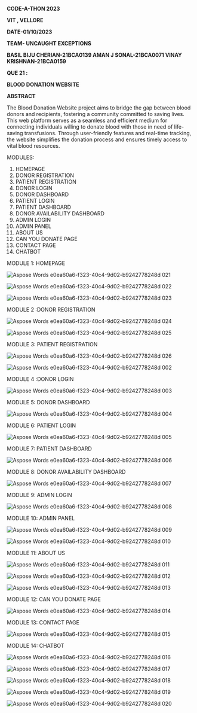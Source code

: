 **CODE-A-THON 2023** 

**VIT , VELLORE** 

**DATE-01/10/2023** 

**TEAM- UNCAUGHT EXCEPTIONS** 

**BASIL BIJU  CHERIAN-21BCA0139 AMAN J SONAL-21BCA0071       VINAY KRISHNAN-21BCA0159** 

**QUE 21 :** 

**BLOOD DONATION WEBSITE** 

**ABSTRACT** 

The Blood Donation Website project aims to bridge the gap between blood donors and recipients, fostering a community committed to saving lives. This  web  platform  serves  as  a  seamless  and  efficient  medium  for connecting individuals willing to donate blood with those in need of life- saving  transfusions.  Through  user-friendly  features  and  real-time tracking, the website simplifies the donation process and ensures timely access to vital blood resources. 

MODULES: 

1. HOMEPAGE 
1. DONOR REGISTRATION 
1. PATIENT REGISTRATION 
1. DONOR LOGIN 
1. DONOR DASHBOARD 
1. PATIENT LOGIN 
1. PATIENT DASHBOARD 
1. DONOR AVAILABILITY DASHBOARD 
1. ADMIN LOGIN 
1. ADMIN PANEL 
1. ABOUT US 
1. CAN YOU DONATE PAGE 
1. CONTACT PAGE 
1. CHATBOT 

MODULE 1: HOMEPAGE 

![Aspose Words e0ea60a6-f323-40c4-9d02-b9242778248d 021](https://github-production-user-asset-6210df.s3.amazonaws.com/79847765/271816680-7383dc72-ab0a-40a7-98ad-6b9eb3779ca5.jpeg)

![Aspose Words e0ea60a6-f323-40c4-9d02-b9242778248d 022](https://github.com/Aman-290/Blood4Life/assets/79847765/4d6fb323-1cf4-4545-b8ac-2362b8fe048f.jpeg)

![Aspose Words e0ea60a6-f323-40c4-9d02-b9242778248d 023](https://github.com/Aman-290/Blood4Life/assets/79847765/56d0aa12-3d5f-4f00-a383-9bdd34f886fb)

MODULE 2 :DONOR REGISTRATION 

![Aspose Words e0ea60a6-f323-40c4-9d02-b9242778248d 024](https://github.com/Aman-290/Blood4Life/assets/79847765/8de8bdfc-aeab-4aba-ae42-75734ff7bbde)

![Aspose Words e0ea60a6-f323-40c4-9d02-b9242778248d 025](https://github.com/Aman-290/Blood4Life/assets/79847765/b63f9a57-882b-44b1-8ca7-a6287d47ec0d)

MODULE 3: PATIENT REGISTRATION 

![Aspose Words e0ea60a6-f323-40c4-9d02-b9242778248d 026](https://github.com/Aman-290/Blood4Life/assets/79847765/fd4aaddc-e451-4048-9ce2-0e9030326276)

![Aspose Words e0ea60a6-f323-40c4-9d02-b9242778248d 002](https://github.com/Aman-290/Blood4Life/assets/79847765/a9456eb5-5928-4e9f-8e36-4586bb729685)

MODULE 4 :DONOR LOGIN 

![Aspose Words e0ea60a6-f323-40c4-9d02-b9242778248d 003](https://github.com/Aman-290/Blood4Life/assets/79847765/81a89bce-396c-4e17-be68-21cd27129e63)

MODULE 5: DONOR DASHBOARD 

![Aspose Words e0ea60a6-f323-40c4-9d02-b9242778248d 004](https://github.com/Aman-290/Blood4Life/assets/79847765/675360b4-d2e2-4553-89ab-44cf5283ea29)

MODULE 6: PATIENT LOGIN 

![Aspose Words e0ea60a6-f323-40c4-9d02-b9242778248d 005](https://github.com/Aman-290/Blood4Life/assets/79847765/7b5f63d1-a182-4cc1-8860-c77a2878be64)

MODULE 7: PATIENT DASHBOARD 

![Aspose Words e0ea60a6-f323-40c4-9d02-b9242778248d 006](https://github.com/Aman-290/Blood4Life/assets/79847765/56ce8140-edb6-456d-b592-c704f9994c29)

MODULE 8: DONOR AVAILABILITY DASHBOARD 

![Aspose Words e0ea60a6-f323-40c4-9d02-b9242778248d 007](https://github.com/Aman-290/Blood4Life/assets/79847765/965e1d3e-4de9-4efd-8a65-922c424e4f48)

MODULE 9: ADMIN LOGIN 

![Aspose Words e0ea60a6-f323-40c4-9d02-b9242778248d 008](https://github.com/Aman-290/Blood4Life/assets/79847765/5f9af289-492b-4a89-b3c0-22ecdcaceb39)

MODULE 10: ADMIN PANEL 

![Aspose Words e0ea60a6-f323-40c4-9d02-b9242778248d 009](https://github.com/Aman-290/Blood4Life/assets/79847765/308be094-2d96-4088-8ed9-f36a394e818a)

![Aspose Words e0ea60a6-f323-40c4-9d02-b9242778248d 010](https://github.com/Aman-290/Blood4Life/assets/79847765/c3cb5f15-1f86-45b0-abcd-c3e7fd6bb24a)

MODULE 11: ABOUT US 

![Aspose Words e0ea60a6-f323-40c4-9d02-b9242778248d 011](https://github.com/Aman-290/Blood4Life/assets/79847765/be539ec2-aeb2-4b7f-b12d-3457e2f132a5)

![Aspose Words e0ea60a6-f323-40c4-9d02-b9242778248d 012](https://github.com/Aman-290/Blood4Life/assets/79847765/f2099577-9895-4d1e-b902-39687ecaf34c)

![Aspose Words e0ea60a6-f323-40c4-9d02-b9242778248d 013](https://github.com/Aman-290/Blood4Life/assets/79847765/d25fae4b-c4c3-4ea4-b534-90499af9b115)

MODULE 12: CAN YOU DONATE PAGE 

![Aspose Words e0ea60a6-f323-40c4-9d02-b9242778248d 014](https://github.com/Aman-290/Blood4Life/assets/79847765/72295d82-97cd-4644-8a36-c236dc22b6c1)

MODULE 13: CONTACT PAGE 

![Aspose Words e0ea60a6-f323-40c4-9d02-b9242778248d 015](https://github.com/Aman-290/Blood4Life/assets/79847765/5b55f8a7-ca7c-41ae-8bb4-eceb6408cafd)

MODULE 14: CHATBOT 

![Aspose Words e0ea60a6-f323-40c4-9d02-b9242778248d 016](https://github.com/Aman-290/Blood4Life/assets/79847765/392935ea-1382-4ec4-87ed-e29bbb32c6f0)

![Aspose Words e0ea60a6-f323-40c4-9d02-b9242778248d 017](https://github.com/Aman-290/Blood4Life/assets/79847765/f0ba2d04-b7e4-4059-8161-cfd7eb622efd)

![Aspose Words e0ea60a6-f323-40c4-9d02-b9242778248d 018](https://github.com/Aman-290/Blood4Life/assets/79847765/e5071000-2266-4b5f-9ec5-24df8213b839)

![Aspose Words e0ea60a6-f323-40c4-9d02-b9242778248d 019](https://github.com/Aman-290/Blood4Life/assets/79847765/6a3abf55-db30-4463-9b2b-e0afe033bc7d)

![Aspose Words e0ea60a6-f323-40c4-9d02-b9242778248d 020](https://github.com/Aman-290/Blood4Life/assets/79847765/5c16bb67-d1bf-4faf-9bd6-8e85f368365a)
